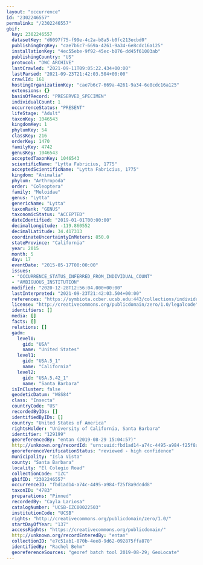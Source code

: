 ```yaml
---
layout: "occurrence"
id: "2302246557"
permalink: "/2302246557"
gbif:
  key: 2302246557
  datasetKey: "d6097f75-f99e-4c2a-b8a5-b0fc213ecbd0"
  publishingOrgKey: "cae7b6c7-669a-4261-9a34-6e8cdc16a125"
  installationKey: "4ec55ebe-9f92-45ec-b076-dd45f61003ab"
  publishingCountry: "US"
  protocol: "DWC_ARCHIVE"
  lastCrawled: "2021-09-11T09:05:22.434+00:00"
  lastParsed: "2021-09-23T21:42:03.504+00:00"
  crawlId: 161
  hostingOrganizationKey: "cae7b6c7-669a-4261-9a34-6e8cdc16a125"
  extensions: {}
  basisOfRecord: "PRESERVED_SPECIMEN"
  individualCount: 1
  occurrenceStatus: "PRESENT"
  lifeStage: "Adult"
  taxonKey: 1046543
  kingdomKey: 1
  phylumKey: 54
  classKey: 216
  orderKey: 1470
  familyKey: 4742
  genusKey: 1046543
  acceptedTaxonKey: 1046543
  scientificName: "Lytta Fabricius, 1775"
  acceptedScientificName: "Lytta Fabricius, 1775"
  kingdom: "Animalia"
  phylum: "Arthropoda"
  order: "Coleoptera"
  family: "Meloidae"
  genus: "Lytta"
  genericName: "Lytta"
  taxonRank: "GENUS"
  taxonomicStatus: "ACCEPTED"
  dateIdentified: "2019-01-01T00:00:00"
  decimalLongitude: -119.860552
  decimalLatitude: 34.417313
  coordinateUncertaintyInMeters: 850.0
  stateProvince: "California"
  year: 2015
  month: 5
  day: 17
  eventDate: "2015-05-17T00:00:00"
  issues:
  - "OCCURRENCE_STATUS_INFERRED_FROM_INDIVIDUAL_COUNT"
  - "AMBIGUOUS_INSTITUTION"
  modified: "2020-12-28T12:56:04.000+00:00"
  lastInterpreted: "2021-09-23T21:42:03.504+00:00"
  references: "https://symbiota.ccber.ucsb.edu:443/collections/individual/index.php?occid=129199"
  license: "http://creativecommons.org/publicdomain/zero/1.0/legalcode"
  identifiers: []
  media: []
  facts: []
  relations: []
  gadm:
    level0:
      gid: "USA"
      name: "United States"
    level1:
      gid: "USA.5_1"
      name: "California"
    level2:
      gid: "USA.5.42_1"
      name: "Santa Barbara"
  isInCluster: false
  geodeticDatum: "WGS84"
  class: "Insecta"
  countryCode: "US"
  recordedByIDs: []
  identifiedByIDs: []
  country: "United States of America"
  rightsHolder: "University of California, Santa Barbara"
  identifier: "129199"
  georeferencedBy: "entan (2019-08-29 15:04:57)"
  http://unknown.org/recordId: "urn:uuid:fbd1ad14-a74c-4495-a984-f25f8a9dcdd8"
  georeferenceVerificationStatus: "reviewed - high confidence"
  municipality: "Isla Vista"
  county: "Santa Barbara"
  locality: "El Colegio Road"
  collectionCode: "IZC"
  gbifID: "2302246557"
  occurrenceID: "fbd1ad14-a74c-4495-a984-f25f8a9dcdd8"
  taxonID: "4783"
  preparations: "Pinned"
  recordedBy: "Cayla Lariosa"
  catalogNumber: "UCSB-IZC00022503"
  institutionCode: "UCSB"
  rights: "http://creativecommons.org/publicdomain/zero/1.0/"
  startDayOfYear: "137"
  accessRights: "https://creativecommons.org/publicdomain/"
  http://unknown.org/recordEnteredBy: "entan"
  collectionID: "e7c51ab1-870b-4ee8-9d62-092875ffa870"
  identifiedBy: "Rachel Behm"
  georeferenceSources: "georef batch tool 2019-08-29; GeoLocate"
---
```

